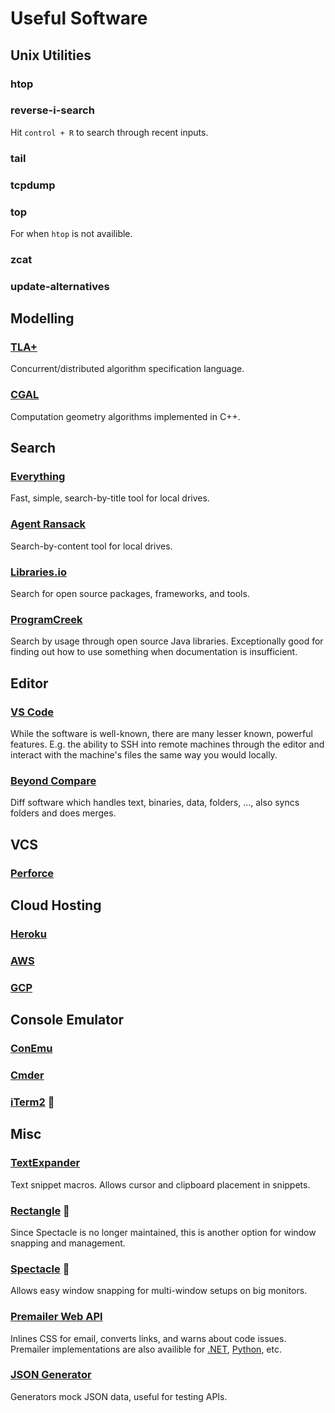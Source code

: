 # Useful Software

## Unix Utilities

### htop

### reverse-i-search
Hit `control + R` to search through recent inputs.

### tail

### tcpdump

### top
For when `htop` is not availible.

### zcat

### update-alternatives

## Modelling

### [TLA+](http://lamport.azurewebsites.net/tla/tla.html)
Concurrent/distributed algorithm specification language.

### [CGAL](https://www.cgal.org/)
Computation geometry algorithms implemented in C++.

## Search

### [Everything](https://www.voidtools.com/)
Fast, simple, search-by-title tool for local drives.

### [Agent Ransack](https://www.mythicsoft.com/agentransack/)
Search-by-content tool for local drives.

### [Libraries.io](https://libraries.io/)
Search for open source packages, frameworks, and tools.

### [ProgramCreek](https://www.programcreek.com/java-api-examples/index.php?action=search_project)
Search by usage through open source Java libraries. Exceptionally good for finding out how to use something when documentation is insufficient.

## Editor

### [VS Code](https://code.visualstudio.com/)
While the software is well-known, there are many lesser known, powerful features. E.g. the ability to SSH into remote machines through the editor and interact with the machine's files the same way you would locally.

### [Beyond Compare](http://www.scootersoftware.com/download.php)
Diff software which handles text, binaries, data, folders, ..., also syncs folders and does merges.

## VCS

### [Perforce](https://www.perforce.com/downloads/helix-core-p4d)

## Cloud Hosting

### [Heroku](https://www.heroku.com/)

### [AWS](https://aws.amazon.com/)

### [GCP](https://cloud.google.com/)

## Console Emulator

### [ConEmu](https://conemu.github.io/)

### [Cmder](https://cmder.net/)

### [iTerm2](https://iterm2.com/) 

## Misc

### [TextExpander](https://textexpander.com/)
Text snippet macros. Allows cursor and clipboard placement in snippets.

### [Rectangle](https://rectangleapp.com/) 
Since Spectacle is no longer maintained, this is another option for window snapping and management.

### [Spectacle](https://www.spectacleapp.com/) 
Allows easy window snapping for multi-window setups on big monitors.

### [Premailer Web API](http://premailer.dialect.ca/api)
Inlines CSS for email, converts links, and warns about code issues. Premailer implementations are also availible for [.NET](https://github.com/milkshakesoftware/PreMailer.Net), [Python](https://pypi.org/project/premailer/), etc.

### [JSON Generator](https://www.json-generator.com/)
Generators mock JSON data, useful for testing APIs.
